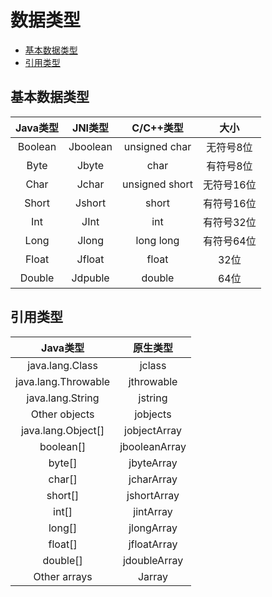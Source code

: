 # 数据类型

+ [基本数据类型](#基本数据类型)
+ [引用类型](#引用类型)

## 基本数据类型

|Java类型|JNI类型|C/C++类型|大小|
|:-:|:-:|:-:|:-:|
|Boolean|Jboolean|unsigned char|无符号8位|
|Byte|Jbyte|char|有符号8位|
|Char|Jchar|unsigned short|无符号16位|
|Short|Jshort|short|有符号16位|
|Int|JInt|int|有符号32位|
|Long|Jlong|long long|有符号64位|
|Float|Jfloat|float|32位|
|Double|Jdpuble|double|64位|

## 引用类型

|Java类型|原生类型|
|:-:|:-:|
|java.lang.Class|jclass|
|java.lang.Throwable|jthrowable|
|java.lang.String|jstring|
|Other objects|jobjects|
|java.lang.Object[]|jobjectArray|
|boolean[]|jbooleanArray|
|byte[]|jbyteArray|
|char[]|jcharArray|
|short[]|jshortArray|
|int[]|jintArray|
|long[]|jlongArray|
|float[]|jfloatArray|
|double[]|jdoubleArray|
|Other arrays|Jarray|